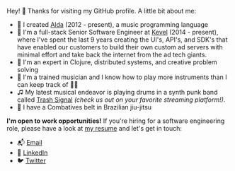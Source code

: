 Hey! 👋 Thanks for visiting my GitHub profile. A little bit about me:

* 🎼 I created [Alda] (2012 - present), a music programming language
* 💼 I'm a full-stack Senior Software Engineer at [Kevel] (2014 - present),
  where I've spent the last 9 years creating the UI's, API's, and SDK's that
  have enabled our customers to build their own custom ad servers with minimal
  effort and take back the internet from the ad tech giants.
* 🧠 I'm an expert in Clojure, distributed systems, and creative problem
  solving
* 🎸 I'm a trained musician and I know how to play more instruments than I can
  keep track of 😵‍💫
* ♫ My latest musical endeavor is playing drums in a synth punk band called
  [Trash Signal] _(check us out on your favorite streaming platform!)_.
* 🥋 I have a Combatives belt in Brazilian jiu-jitsu

**I'm open to work opportunities!** If you're hiring for a software engineering
role, please have a look at [my resume] and let's get in touch:

* 📬 [Email]
* 🤝 [LinkedIn]
* 🐦 [Twitter]

[Alda]: https://github.com/alda-lang/alda
[Kevel]: https://kevel.com
[Trash Signal]: https://trashsignal.bandcamp.com
[my resume]: https://djy.io/resume.pdf
[Email]: mailto:dave.yarwood@gmail.com?subject=Hi+Dave!
[LinkedIn]: https://www.linkedin.com/in/dave-yarwood/
[Twitter]: https://twitter.com/dave_yarwood
